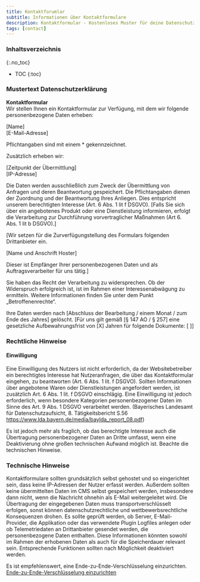 ```yaml
---
title: Kontaktforumlar
subtitle: Informationen über Kontaktformulare
description: Kontaktformular - Kostenloses Muster für deine Datenschutzerklärung inkl. technischer und juristischer Hinweise.
tags: [contact]
---
```

### Inhaltsverzeichnis
{:.no_toc}
* TOC
{:toc}

### Mustertext Datenschutzerklärung
**Kontaktformular**  
Wir stellen Ihnen ein Kontaktformular zur Verfügung, mit dem wir folgende personenbezogene Daten erheben:

[Name]  
[E-Mail-Adresse]

Pflichtangaben sind mit einem * gekennzeichnet.

Zusätzlich erheben wir:

[Zeitpunkt der Übermittlung]  
[IP-Adresse]

Die Daten werden ausschließlich zum Zweck der Übermittlung von Anfragen und deren Beantwortung gespeichert. Die Pflichtangaben dienen der Zuordnung und der Beantwortung Ihres Anliegen. Dies entspricht unserem berechtigten Interesse (Art. 6 Abs. 1 lit f DSGVO). [Falls Sie sich über ein angebotenes Produkt oder eine Dienstleistung informieren, erfolgt die Verarbeitung zur Durchführung vorvertraglicher Maßnahmen (Art 6. Abs. 1 lit b DSGVO).]

[Wir setzen für die Zurverfügungstellung des Formulars folgenden Drittanbieter ein.

[Name und Anschrift Hoster]

Dieser ist Empfänger Ihrer personenbezogenen Daten und als Auftragsverarbeiter für uns tätig.]

Sie haben das Recht der Verarbeitung zu widersprechen. Ob der Widerspruch erfolgreich ist, ist im Rahmen einer Interessenabwägung zu ermitteln. Weitere Informationen finden Sie unter dem Punkt „Betroffenenrechte“.

Ihre Daten werden nach [Abschluss der Bearbeitung / einem Monat / zum Ende des Jahres] gelöscht. [Für uns gilt gemäß [§ 147 AO / § 257] eine gesetzliche Aufbewahrungsfrist von [X] Jahren für folgende Dokumente: [ ]]

### Rechtliche Hinweise
#### Einwilligung
Eine Einwilligung des Nutzers ist nicht erforderlich, da der Websitebetreiber ein berechtigtes Interesse hat Nutzeranfragen, die über das Kontaktformular eingehen, zu beantworten (Art. 6 Abs. 1 lit. f DSGVO). Sollten Informationen über angebotene Waren oder Dienstleistungen angefordert werden, ist zusätzlich Art. 6 Abs. 1 lit. f DSGVO einschlägig. Eine Einwilligung ist jedoch erforderlich, wenn besondere Kategorien personenbezogener Daten im Sinne des Art. 9 Abs. 1 DSGVO verarbeitet werden. (Bayerisches Landesamt für Datenschutzaufsicht, 8. Tätigkeitsbericht S.56 https://www.lda.bayern.de/media/baylda_report_08.pdf)

Es ist jedoch mehr als fraglich, ob das berechtigte Interesse auch die Übertragung personenbezogener Daten an Dritte umfasst, wenn eine Deaktivierung ohne großen technischen Aufwand möglich ist. Beachte die technischen Hinweise.

### Technische Hinweise
Kontaktformulare sollten grundsätzlich selbst gehostet und so eingerichtet sein, dass keine IP-Adressen der Nutzer erfasst werden. Außerdem sollten keine übermittelten Daten im CMS selbst gespeichert werden, insbesondere dann nicht, wenn die Nachricht ohnehin als E-Mail weitergeleitet wird. Die Übertragung der eingegebenen Daten muss transportverschlüsselt erfolgen, sonst können datenschutzrechtliche und wettbewerbsrechtliche Konsequenzen drohen. Es sollte geprüft werden, ob Server, E-Mail-Provider, die Applikation oder das verwendete Plugin Logfiles anlegen oder ob Telemetriedaten an Drittanbieter gesendet werden, die personenbezogene Daten enthalten. Diese Informationen könnten sowohl im Rahmen der erhobenen Daten als auch für die Speicherdauer relevant sein. Entsprechende Funktionen sollten nach Möglichkeit deaktiviert werden.

Es ist empfehlenswert, eine Ende-zu-Ende-Verschlüsselung einzurichten. [Ende-zu-Ende-Verschlüsselung einzurichten](https://medium.com/eddy-der-infosec-frosch/das-sichere-wordpress-kontaktformular-mit-ende-zu-ende-verschl%C3%BCsselung-d1a500d50a22)
